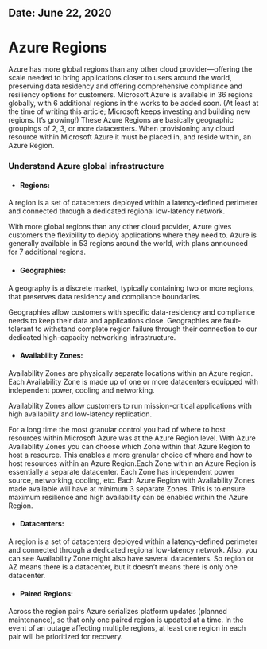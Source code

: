 ## Date: June 22, 2020

# Azure Regions  
Azure has more global regions than any other cloud provider—offering the scale needed to bring applications closer to users around the world, preserving data residency and offering comprehensive compliance and resiliency options for customers. Microsoft Azure is available in 36 regions globally, with 6 additional regions in the works to be added soon. (At least at the time of writing this article; Microsoft keeps investing and building new regions. It’s growing!) These Azure Regions are basically geographic groupings of 2, 3, or more datacenters. When provisioning any cloud resource within Microsoft Azure it must be placed in, and reside within, an Azure Region.

### Understand Azure global infrastructure  

- #### Regions:  
A region is a set of datacenters deployed within a latency-defined perimeter and connected through a dedicated regional low-latency network.

With more global regions than any other cloud provider, Azure gives customers the flexibility to deploy applications where they need to. Azure is generally available in 53 regions around the world, with plans announced for 7 additional regions.  

- #### Geographies: 
A geography is a discrete market, typically containing two or more regions, that preserves data residency and compliance boundaries.

Geographies allow customers with specific data-residency and compliance needs to keep their data and applications close. Geographies are fault-tolerant to withstand complete region failure through their connection to our dedicated high-capacity networking infrastructure.  

- #### Availability Zones:  
Availability Zones are physically separate locations within an Azure region. Each Availability Zone is made up of one or more datacenters equipped with independent power, cooling and networking.

Availability Zones allow customers to run mission-critical applications with high availability and low-latency replication.  

For a long time the most granular control you had of where to host resources within Microsoft Azure was at the Azure Region level. With Azure Availability Zones you can choose which Zone within that Azure Region to host a resource. This enables a more granular choice of where and how to host resources within an Azure Region.Each Zone within an Azure Region is essentially a separate datacenter. Each Zone has independent power source, networking, cooling, etc. Each Azure Region with Availability Zones made available will have at minimum 3 separate Zones. This is to ensure maximum resilience and high availability can be enabled within the Azure Region.  

- ####  Datacenters:  
A region is a set of datacenters deployed within a latency-defined perimeter and connected through a dedicated regional low-latency network. Also, you can see Availability Zone might also have several datacenters. So region or AZ means there is a datacenter, but it doesn’t means there is only one datacenter.

- #### Paired Regions:  
Across the region pairs Azure serializes platform updates (planned maintenance), so that only one paired region is updated at a time. In the event of an outage affecting multiple regions, at least one region in each pair will be prioritized for recovery.

